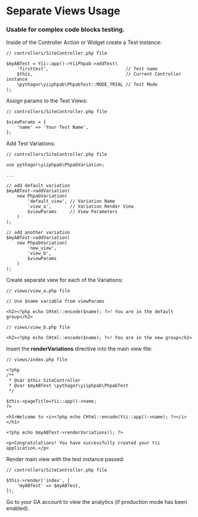 Separate Views Usage
====================

### Usable for complex code blocks testing.

Inside of the Controller Action or Widget create a Test instance:

    // controllers/SiteController.php file
    
    $myABTest = Yii::app()->YiiPhpab->addTest(
        'firsttest',                             // Test name
        $this,                                   // Current Controller instance
        \pythagor\yiiphpab\PhpabTest::MODE_TRIAL // Test Mode
    );

Assign params to the Test Views:

    // controllers/SiteController.php file
    
    $viewParams = [
        'name' => 'Your Test Name',
    ];

Add Test Variations:

    // controllers/SiteController.php file
    
    use pythagor\yiiphpab\PhpabVariation;
    
    ...
    
    // add default variation
    $myABTest->addVariation(
        new PhpabVariation(
            'default_view', // Variation Name
            'view_a',       // Variation Render View
            $viewParams     // View Parameters
        )
    );
    
    // add another variation
    $myABTest->addVariation(
        new PhpabVariation(
            'new_view',
            'view_b',
            $viewParams
        )
    );

Create separate view for each of the Variations:
    
    // views/view_a.php file
    
    // Use $name variable from viewParams
    
    <h2><?php echo CHtml::encode($name); ?>! You are in the default group</h2>

<!-- -->

    // views/view_b.php file
    
    <h2><?php echo CHtml::encode($name); ?>! You are in the new group</h2>

Insert the **renderVariations** directive into the main view file:

    // views/index.php file
    
    <?php
    /**
     * @var $this SiteController
     * @var $myABTest \pythagor\yiiphpab\PhpabTest
     */
    
    $this->pageTitle=Yii::app()->name;
    ?>
    
    <h1>Welcome to <i><?php echo CHtml::encode(Yii::app()->name); ?></i></h1>
    
    <?php echo $myABTest->renderVariations(); ?>
    
    <p>Congratulations! You have successfully created your Yii application.</p>

Render main view with the test instance passed:

    // controllers/SiteController.php file
    
    $this->render('index', [
        'myABTest' => $myABTest,
    ]);

Go to your GA account to view the analytics (if production mode has been enabled).
